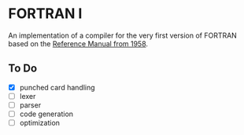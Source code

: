 FORTRAN I
=========

An implementation of a compiler for the very first version of FORTRAN based on the [Reference Manual from 1958](http://bitsavers.trailing-edge.com/pdf/ibm/704/C28-6003_704_FORTRAN_Oct58.pdf).

To Do
-----

- [x] punched card handling
- [ ] lexer
- [ ] parser
- [ ] code generation
- [ ] optimization
